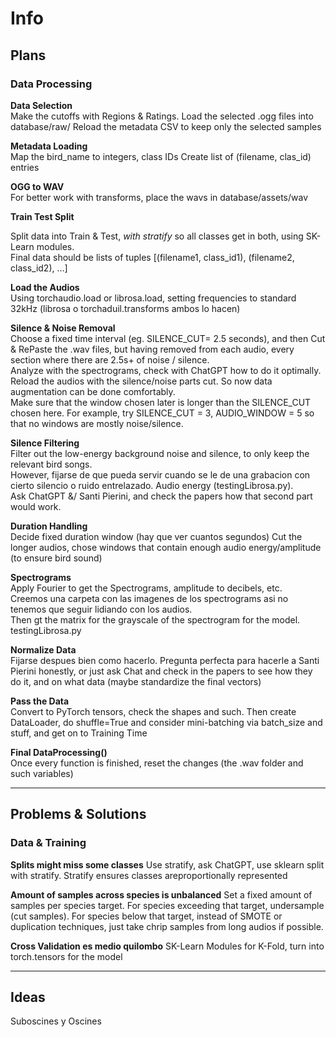 # Info

## Plans

### Data Processing

**Data Selection**<br>
Make the cutoffs with Regions & Ratings. Load the selected .ogg files into database/raw/
Reload the metadata CSV to keep only the selected samples

**Metadata Loading**<br>
Map the bird_name to integers, class IDs
Create list of (filename, clas_id) entries

**OGG to WAV**<br>
For better work with transforms, place the wavs in database/assets/wav

**Train Test Split**<br>

Split data into Train & Test, *with stratify* so all classes get in both, using SK-Learn modules.<br>
Final data should be lists of tuples [(filename1, class_id1), (filename2, class_id2), ...]

**Load the Audios**<br>
Using torchaudio.load or librosa.load, setting frequencies to standard 32kHz (librosa o torchaduil.transforms ambos lo hacen)

**Silence & Noise Removal**<br>
Choose a fixed time interval (eg. SILENCE_CUT= 2.5 seconds), and then Cut & RePaste the .wav files, but having removed from each audio, every section where there are 2.5s+ of noise / silence.<br>
Analyze with the spectrograms, check with ChatGPT how to do it optimally. Reload the audios with the silence/noise parts cut. So now data augmentation can be done comfortably.<br>
Make sure that the window chosen later is longer than the SILENCE_CUT chosen here. For example, try SILENCE_CUT = 3, AUDIO_WINDOW = 5 so that no windows are mostly noise/silence.<br>

**Silence Filtering**<br>
Filter out the low-energy background noise and silence, to only keep the relevant bird songs.<br>
However, fijarse de que pueda servir cuando se le de una grabacion con cierto silencio o ruido entrelazado. Audio energy (testingLibrosa.py).<br>
Ask ChatGPT &/ Santi Pierini, and check the papers how that second part would work.

**Duration Handling**<br>
Decide fixed duration window (hay que ver cuantos segundos)
Cut the longer audios, chose windows that contain enough audio energy/amplitude (to ensure bird sound)

**Spectrograms**<br>
Apply Fourier to get the Spectrograms, amplitude to decibels, etc.<br>
Creemos una carpeta con las imagenes de los spectrograms asi no tenemos que seguir lidiando con los audios.<br>
Then gt the matrix for the grayscale of the spectrogram for the model. testingLibrosa.py

**Normalize Data**<br>
Fijarse despues bien como hacerlo. Pregunta perfecta para hacerle a Santi Pierini honestly, or just ask Chat and check in the papers to see how they do it, and on what data (maybe standardize the final vectors)

**Pass the Data**<br>
Convert to PyTorch tensors, check the shapes and such. Then create DataLoader, do shuffle=True and consider mini-batching via batch_size and stuff, and get on to Training Time

**Final DataProcessing()**<br>
Once every function is finished, reset the changes (the .wav folder and such variables)

---

## Problems & Solutions

### Data & Training

**Splits might miss some classes**
Use stratify, ask ChatGPT, use sklearn split with stratify. Stratify ensures classes areproportionally represented

**Amount of samples across species is unbalanced**
Set a fixed amount of samples per species target.
For species exceeding that target, undersample (cut samples).
For species below that target, instead of SMOTE or duplication techniques, just take chrip samples from long audios if possible.

**Cross Validation es medio quilombo**
SK-Learn Modules for K-Fold, turn into torch.tensors for the model

---

## Ideas

Suboscines y Oscines

